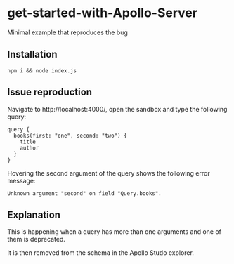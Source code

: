 # get-started-with-Apollo-Server

Minimal example that reproduces the bug

## Installation

```
npm i && node index.js
```

## Issue reproduction

Navigate to http://localhost:4000/, open the sandbox and type the following query:

```gql
query {
  books(first: "one", second: "two") {
    title
    author
  }
}
```

Hovering the second argument of the query shows the following error message:

```
Unknown argument "second" on field "Query.books".
```

## Explanation

This is happening when a query has more than one arguments and one of them is deprecated.

It is then removed from the schema in the Apollo Studo explorer.
